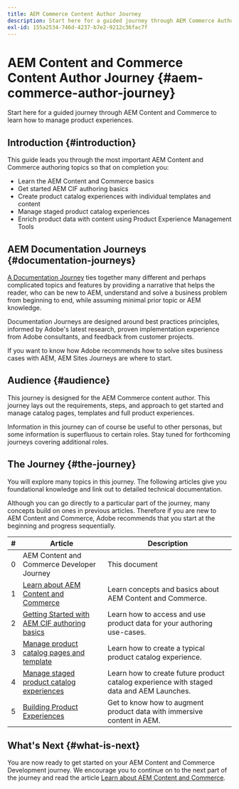 ```yaml
---
title: AEM Commerce Content Author Journey
description: Start here for a guided journey through AEM Commerce Authoring
exl-id: 155a2534-746d-4237-b7e2-9212c36fac7f
---
```

# AEM Content and Commerce Content Author Journey {#aem-commerce-author-journey}

Start here for a guided journey through AEM Content and Commerce to learn how to manage product experiences.

## Introduction {#introduction}

This guide leads you through the most important AEM Content and Commerce authoring topics so that on completion you:

* Learn the AEM Content and Commerce basics
* Get started AEM CIF authoring basics
* Create product catalog experiences with individual templates and content
* Manage staged product catalog experiences
* Enrich product data with content using Product Experience Management Tools

## AEM Documentation Journeys {#documentation-journeys}

[A Documentation Journey](/help/journey-documentation/documentation-journeys.md) ties together many different and perhaps complicated topics and features by providing a narrative that helps the reader, who can be new to AEM, understand and solve a business problem from beginning to end, while assuming minimal prior topic or AEM knowledge.

Documentation Journeys are designed around best practices principles, informed by Adobe's latest research, proven implementation experience from Adobe consultants, and feedback from customer projects.

If you want to know how Adobe recommends how to solve sites business cases with AEM, AEM Sites Journeys are where to start.

## Audience {#audience}

This journey is designed for the AEM Commerce content author. This journey lays out the requirements, steps, and approach to get started and manage catalog pages, templates and full product experiences.

Information in this journey can of course be useful to other personas, but some information is superfluous to certain roles. Stay tuned for forthcoming journeys covering additional roles.

## The Journey {#the-journey}

You will explore many topics in this journey. The following articles give you foundational knowledge and link out to detailed technical documentation.

Although you can go directly to a particular part of the journey, many concepts build on ones in previous articles. Therefore if you are new to AEM Content and Commerce, Adobe recommends that you start at the beginning and progress sequentially.

|#|Article|Description|
|---|---|---|
|0|AEM Content and Commerce Developer Journey|This document|
|1|[Learn about AEM Content and Commerce](/help/commerce-cloud/introduction.md)|Learn concepts and basics about AEM Content and Commerce.|
|2|[Getting Started with AEM CIF authoring basics](getting-started.md)|Learn how to access and use product data for your authoring use-cases.|
|3|[Manage product catalog pages and template](catalog-templates.md)|Learn how to create a typical product catalog experience.|
|4|[Manage staged product catalog experiences](staged-catalog.md)|Learn how to create future product catalog experience with staged data and AEM Launches.|
|5|[Building Product Experiences](product-experience-management.md)|Get to know how to augment product data with immersive content in AEM.|

## What's Next {#what-is-next}

You are now ready to get started on your AEM Content and Commerce Development journey. We encourage you to continue on to the next part of the journey and read the article [Learn about AEM Content and Commerce](/help/commerce-cloud/introduction.md).
